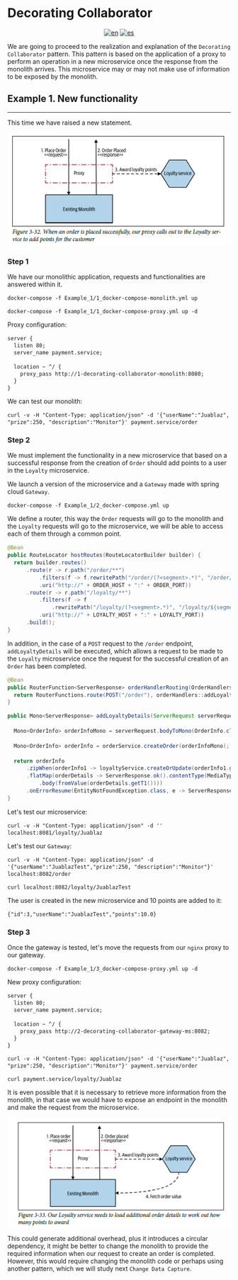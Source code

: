 # **Decorating Collaborator**
<div align="center">

[![en](https://img.shields.io/badge/lang-en-red.svg)](https://github.com/MasterCloudApps-Projects/Monolith-to-Microservices-Examples/tree/master/Decorating_Collaborator/README.md)
[![es](https://img.shields.io/badge/lang-es-yellow.svg)](https://github.com/MasterCloudApps-Projects/Monolith-to-Microservices-Examples/tree/master/Decorating_Collaborator/README.es.md)
</div>

We are going to proceed to the realization and explanation of the `Decorating Collaborator` pattern. This pattern is based on the application of a proxy to perform an operation in a new microservice once the response from the monolith arrives. This microservice may or may not make use of information to be exposed by the monolith.

## **Example 1. New functionality**
____

This time we have raised a new statement.
<div align="center">

![alt text](3.32_decorating_collaborator.png)
</div>

### **Step 1**

We have our monolithic application, requests and functionalities are answered within it.

```
docker-compose -f Example_1/1_docker-compose-monolith.yml up
```
```
docker-compose -f Example_1/1_docker-compose-proxy.yml up -d
```

Proxy configuration:
```
server {
  listen 80;
  server_name payment.service;

  location ~ ^/ {
    proxy_pass http://1-decorating-collaborator-monolith:8080;
  }
}
```

We can test our monolith:
```
curl -v -H "Content-Type: application/json" -d '{"userName":"Juablaz", "prize":250, "description":"Monitor"}' payment.service/order
```

### **Step 2**
We must implement the functionality in a new microservice that based on a successful response from the creation of `Order` should add points to a user in the `Loyalty` microservice.

We launch a version of the microservice and a `Gateway` made with spring cloud `Gateway`.

```
docker-compose -f Example_1/2_docker-compose.yml up 
```

We define a router, this way the `Order` requests will go to the monolith and the `Loyalty` requests will go to the microservice, we will be able to access each of them through a common point.

```java
@Bean
public RouteLocator hostRoutes(RouteLocatorBuilder builder) {
  return builder.routes()
      .route(r -> r.path("/order/**")
          .filters(f -> f.rewritePath("/order/(?<segment>.*)", "/order/${segment}"))
          .uri("http://" + ORDER_HOST + ":" + ORDER_PORT))
      .route(r -> r.path("/loyalty/**")
          .filters(f -> f
              .rewritePath("/loyalty/(?<segment>.*)", "/loyalty/${segment}")))
          .uri("http://" + LOYALTY_HOST + ":" + LOYALTY_PORT))
      .build();
}
```

In addition, in the case of a `POST` request to the `/order` endpoint, `addLoyaltyDetails` will be executed, which allows a request to be made to the `Loyalty` microservice once the request for the successful creation of an `Order` has been completed.

```java
@Bean
public RouterFunction<ServerResponse> orderHandlerRouting(OrderHandlers orderHandlers) {
  return RouterFunctions.route(POST("/order"), orderHandlers::addLoyaltyDetails);
}
```

```java
public Mono<ServerResponse> addLoyaltyDetails(ServerRequest serverRequest) {

  Mono<OrderInfo> orderInfoMono = serverRequest.bodyToMono(OrderInfo.class);

  Mono<OrderInfo> orderInfo = orderService.createOrder(orderInfoMono);

  return orderInfo
      .zipWhen(orderInfo1 -> loyaltyService.createOrUpdate(orderInfo1.getUserName())))
      .flatMap(orderDetails -> ServerResponse.ok().contentType(MediaType.APPLICATION_JSON)
          .body(fromValue(orderDetails.getT1())))
      .onErrorResume(EntityNotFoundException.class, e -> ServerResponse.notFound().build()));
}
```

Let's test our microservice:

```
curl -v -H "Content-Type: application/json" -d '' localhost:8081/loyalty/Juablaz
```

Let's test our `Gateway`:

```
curl -v -H "Content-Type: application/json" -d '{"userName":"JuablazTest","prize":250, "description":"Monitor"}' localhost:8082/order
```
```
curl localhost:8082/loyalty/JuablazTest
```

The user is created in the new microservice and 10 points are added to it:
```
{"id":3,"userName":"JuablazTest","points":10.0}
```

### **Step 3**
Once the gateway is tested, let's move the requests from our `nginx` proxy to our gateway.

```
docker-compose -f Example_1/3_docker-compose-proxy.yml up -d
```

New proxy configuration:
```
server {
  listen 80;
  server_name payment.service;

  location ~ ^/ {
    proxy_pass http://2-decorating-collaborator-gateway-ms:8082;
  }
}
```

```
curl -v -H "Content-Type: application/json" -d '{"userName":"Juablaz", "prize":250, "description":"Monitor"}' payment.service/order
```
```
curl payment.service/loyalty/Juablaz
```

It is even possible that it is necessary to retrieve more information from the monolith, in that case we would have to expose an endpoint in the monolith and make the 
request from the microservice.

<div align="center">

![alt text](3.33_decorating_collaborator.png)
</div>

This could generate additional overhead, plus it introduces a circular dependency, it might be better to change the monolith to provide the required information when our request to create an order is completed. However, this would require changing the monolith code or perhaps using another pattern, which we will study next `Change Data Capture`.
